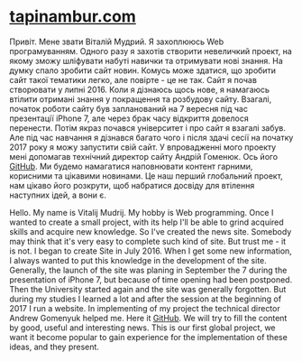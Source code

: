 # <a href="http://www.tapinambur.com/">tapinambur.com</a>
<p>Привіт. Мене звати Віталій Мудрий. Я захоплююсь Web програмуванням. Одного разу я захотів створити невеличкий проект, на якому зможу шліфувати набуті навички та отримувати нові знання. На думку спало зробити сайт новин. Комусь може здатися, що зробити сайт такої тематики легко, але повірте - це не так. Сайт я почав створювати у липні 2016. Коли я дізнаюсь щось нове, я намагаюсь втілити отримані знання у покращення та розбудову сайту. Взагалі, початок роботи сайту був запланований на 7 вересня під час презентації iPhone 7, але через брак часу відкриття довелося перенести. Потім якраз почався університет і про сайт я взагалі забув. Але під час навчання я дізнався багато чого і після здачі сесії на початку 2017 року я можу запустити свій сайт. У впровадженні мого проекту мені допомагав технічний директор сайту Андрій Гоменюк. Ось його <a target="_blank" href="https://github.com/renair">GitHub</a>. Ми будемо намагатися наповнювати контент гарними, корисними та цікавими новинами. Це наш перший глобальний проект, нам цікаво його розкрути, щоб набратися досвіду для втілення наступних ідей, а вони є.</p>
<p>Hello. My name is Vitalij Mudrij. My hobby is Web programming. Once I wanted to create a small project, with its help I'll be able to grind acquired skills and acquire new knowledge. So I've created the news site. Somebody may think that it's very easy to complete such kind of site. But trust me - it is not. I began to create Site in July 2016. When I get some new information, I always wanted to put this knowledge in the development of the site. Generally, the launch of the site was planing in September the 7 during the presentation of iPhone 7, but because of time opening had been postponed. Then the University started again and the site was generally forgotten. But during my studies I learned a lot and after the session at the beginning of 2017 I run a website. In implementing of my project the technical director Andrew Gomenyuk helped me. Here it <a target"_blank" href="https://github.com/renair">GitHub</a>. We will try to fill the content by good, useful and interesting news. This is our first global project, we want it become popular to gain experience for the implementation of these ideas, and they present.</p>
